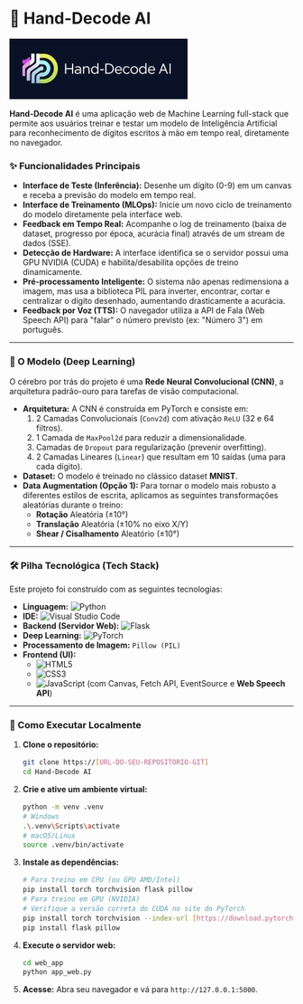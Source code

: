 # 🎨 Hand-Decode AI

![Logo do Projeto](web_app/static/images/logo.jpg)

**Hand-Decode AI** é uma aplicação web de Machine Learning full-stack que permite aos usuários treinar e testar um modelo de Inteligência Artificial para reconhecimento de dígitos escritos à mão em tempo real, diretamente no navegador.

### ✨ Funcionalidades Principais

* **Interface de Teste (Inferência):** Desenhe um dígito (0-9) em um canvas e receba a previsão do modelo em tempo real.
* **Interface de Treinamento (MLOps):** Inicie um novo ciclo de treinamento do modelo diretamente pela interface web.
* **Feedback em Tempo Real:** Acompanhe o log de treinamento (baixa de dataset, progresso por época, acurácia final) através de um stream de dados (SSE).
* **Detecção de Hardware:** A interface identifica se o servidor possui uma GPU NVIDIA (CUDA) e habilita/desabilita opções de treino dinamicamente.
* **Pré-processamento Inteligente:** O sistema não apenas redimensiona a imagem, mas usa a biblioteca PIL para inverter, encontrar, cortar e centralizar o dígito desenhado, aumentando drasticamente a acurácia.
* **Feedback por Voz (TTS):** O navegador utiliza a API de Fala (Web Speech API) para "falar" o número previsto (ex: "Número 3") em português.

---

### 🧠 O Modelo (Deep Learning)

O cérebro por trás do projeto é uma **Rede Neural Convolucional (CNN)**, a arquitetura padrão-ouro para tarefas de visão computacional.

* **Arquitetura:** A CNN é construída em PyTorch e consiste em:
    1.  2 Camadas Convolucionais (`Conv2d`) com ativação `ReLU` (32 e 64 filtros).
    2.  1 Camada de `MaxPool2d` para reduzir a dimensionalidade.
    3.  Camadas de `Dropout` para regularização (prevenir overfitting).
    4.  2 Camadas Lineares (`Linear`) que resultam em 10 saídas (uma para cada dígito).
* **Dataset:** O modelo é treinado no clássico dataset **MNIST**.
* **Data Augmentation (Opção 1):** Para tornar o modelo mais robusto a diferentes estilos de escrita, aplicamos as seguintes transformações aleatórias durante o treino:
    * **Rotação** Aleatória (±10°)
    * **Translação** Aleatória (±10% no eixo X/Y)
    * **Shear / Cisalhamento** Aleatório (±10°)

---

### 🛠️ Pilha Tecnológica (Tech Stack)

Este projeto foi construído com as seguintes tecnologias:

* **Linguagem:** ![Python](https://img.shields.io/badge/Python-3776AB?style=for-the-badge&logo=python&logoColor=white)
* **IDE:** ![Visual Studio Code](https://img.shields.io/badge/VS_Code-007ACC?style=for-the-badge&logo=visualstudiocode&logoColor=white)
* **Backend (Servidor Web):** ![Flask](https://img.shields.io/badge/Flask-000000?style=for-the-badge&logo=flask&logoColor=white)
* **Deep Learning:** ![PyTorch](https://img.shields.io/badge/PyTorch-EE4C2C?style=for-the-badge&logo=pytorch&logoColor=white)
* **Processamento de Imagem:** `Pillow (PIL)`
* **Frontend (UI):**
    * ![HTML5](https://img.shields.io/badge/HTML5-E34F26?style=for-the-badge&logo=html5&logoColor=white)
    * ![CSS3](https://img.shields.io/badge/CSS3-1572B6?style=for-the-badge&logo=css3&logoColor=white)
    * ![JavaScript](https://img.shields.io/badge/JavaScript-F7DF1E?style=for-the-badge&logo=javascript&logoColor=black) (com Canvas, Fetch API, EventSource e **Web Speech API**)

---

### 🚀 Como Executar Localmente

1.  **Clone o repositório:**
    ```bash
    git clone https://[URL-DO-SEU-REPOSITORIO-GIT]
    cd Hand-Decode AI
    ```
2.  **Crie e ative um ambiente virtual:**
    ```bash
    python -m venv .venv
    # Windows
    .\.venv\Scripts\activate
    # macOS/Linux
    source .venv/bin/activate
    ```
3.  **Instale as dependências:**
    ```bash
    # Para treino em CPU (ou GPU AMD/Intel)
    pip install torch torchvision flask pillow
    # Para treino em GPU (NVIDIA)
    # Verifique a versão correta do CUDA no site do PyTorch
    pip install torch torchvision --index-url [https://download.pytorch.org/whl/cu121](https://download.pytorch.org/whl/cu121)
    pip install flask pillow
    ```
4.  **Execute o servidor web:**
    ```bash
    cd web_app
    python app_web.py
    ```
5.  **Acesse:** Abra seu navegador e vá para `http://127.0.0.1:5000`.